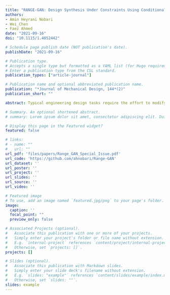 ```yaml
---
title: "RANGE-GAN: Design Synthesis Under Constraints Using Conditional Generative Adversarial Networks"
authors:
- Amin Heyrani Nobari
- Wei_Chen
- Faez Ahmed
date: "2021-09-16"
doi: "10.1115/1.4052442"

# Schedule page publish date (NOT publication's date).
publishDate: "2021-09-16"

# Publication type.
# Accepts a single type but formatted as a YAML list (for Hugo requirements).
# Enter a publication type from the CSL standard.
publication_types: ["article-journal"]

# Publication name and optional abbreviated publication name.
publication: "*Journal of Mechanical Design, 144*(2)"
publication_short: ""

abstract: Typical engineering design tasks require the effort to modify designs iteratively until they meet certain constraints, i.e., performance or attribute requirements. Past work has proposed ways to solve the inverse design problem, where desired designs are directly generated from specified requirements, thus avoiding the trial and error process. Among those approaches, the conditional deep generative model shows great potential since (1) it works for complex high-dimensional designs and (2) it can generate multiple alternative designs given any range condition. In this work, we propose a conditional deep generative model, range-constrained generative adversarial network, to achieve automatic design synthesis subject to range constraints. The proposed model addresses the sparse conditioning issue in data-driven inverse design problems by introducing a label-aware self-augmentation approach. We also propose a new uniformity loss to ensure the generated designs evenly cover the given requirement range. Through a real-world example of constrained 3D shape generation, we show that the label-aware self-augmentation leads to an average improvement of 14% on the constraint satisfaction for generated 3D shapes, and the uniformity loss leads to a 125% average increase on the uniformity of generated shapes’ attributes. This work laid the foundation for data-driven inverse design problems where we consider range constraints and there are sparse regions in the condition space.

# Summary. An optional shortened abstract.
# summary: Lorem ipsum dolor sit amet, consectetur adipiscing elit. Duis posuere tellus ac convallis placerat. Proin tincidunt magna sed ex sollicitudin condimentum.

# Display this page in the Featured widget?
featured: false

# links:
# - name: ""
#   url: ""
url_pdf: 'files/papers/Range_GAN_Special_Issue.pdf'
url_code: 'https://github.com/ahnobari/Range-GAN'
url_dataset: ''
url_poster: ''
url_project: ''
url_slides: ''
url_source: ''
url_video: ''

# Featured image
# To use, add an image named `featured.jpg/png` to your page's folder. 
image:
  caption: ''
  focal_point: ""
  preview_only: false

# Associated Projects (optional).
#   Associate this publication with one or more of your projects.
#   Simply enter your project's folder or file name without extension.
#   E.g. `internal-project` references `content/project/internal-project/index.md`.
#   Otherwise, set `projects: []`.
projects: []

# Slides (optional).
#   Associate this publication with Markdown slides.
#   Simply enter your slide deck's filename without extension.
#   E.g. `slides: "example"` references `content/slides/example/index.md`.
#   Otherwise, set `slides: ""`.
slides: example
---
```

